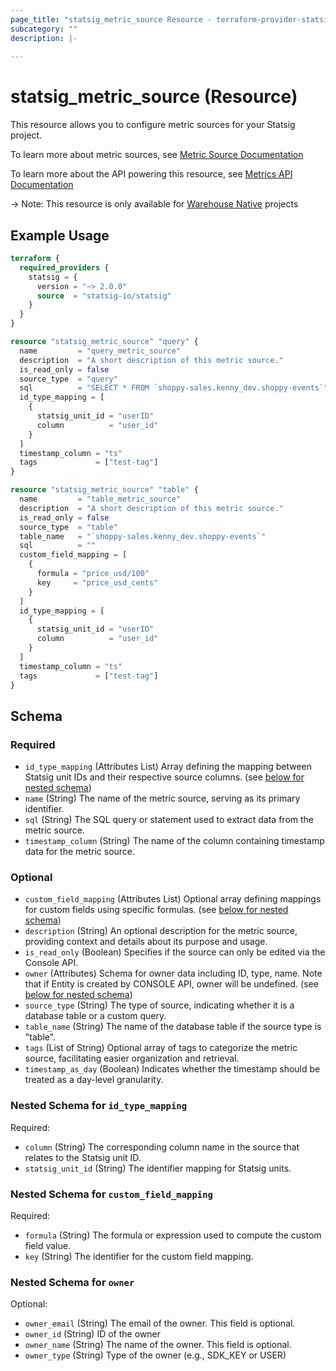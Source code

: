 ```yaml
---
page_title: "statsig_metric_source Resource - terraform-provider-statsig"
subcategory: ""
description: |-
  
---
```


# statsig_metric_source (Resource)

This resource allows you to configure metric sources for your Statsig project.

To learn more about metric sources, see [Metric Source Documentation](https://docs.statsig.com/statsig-warehouse-native/configuration/metric-sources)

To learn more about the API powering this resource, see [Metrics API Documentation](https://docs.statsig.com/console-api/metrics)

-> Note: This resource is only available for [Warehouse Native](https://docs.statsig.com/statsig-warehouse-native/introduction/) projects

## Example Usage

```terraform
terraform {
  required_providers {
    statsig = {
      version = "~> 2.0.0"
      source  = "statsig-io/statsig"
    }
  }
}

resource "statsig_metric_source" "query" {
  name         = "query_metric_source"
  description  = "A short description of this metric source."
  is_read_only = false
  source_type  = "query"
  sql          = "SELECT * FROM `shoppy-sales.kenny_dev.shoppy-events`"
  id_type_mapping = [
    {
      statsig_unit_id = "userID"
      column          = "user_id"
    }
  ]
  timestamp_column = "ts"
  tags             = ["test-tag"]
}

resource "statsig_metric_source" "table" {
  name         = "table_metric_source"
  description  = "A short description of this metric source."
  is_read_only = false
  source_type  = "table"
  table_name   = "`shoppy-sales.kenny_dev.shoppy-events`"
  sql          = ""
  custom_field_mapping = [
    {
      formula = "price_usd/100"
      key     = "price_usd_cents"
    }
  ]
  id_type_mapping = [
    {
      statsig_unit_id = "userID"
      column          = "user_id"
    }
  ]
  timestamp_column = "ts"
  tags             = ["test-tag"]
}
```

<!-- schema generated by tfplugindocs -->
## Schema

### Required

- `id_type_mapping` (Attributes List) Array defining the mapping between Statsig unit IDs and their respective source columns. (see [below for nested schema](#nestedatt--id_type_mapping))
- `name` (String) The name of the metric source, serving as its primary identifier.
- `sql` (String) The SQL query or statement used to extract data from the metric source.
- `timestamp_column` (String) The name of the column containing timestamp data for the metric source.

### Optional

- `custom_field_mapping` (Attributes List) Optional array defining mappings for custom fields using specific formulas. (see [below for nested schema](#nestedatt--custom_field_mapping))
- `description` (String) An optional description for the metric source, providing context and details about its purpose and usage.
- `is_read_only` (Boolean) Specifies if the source can only be edited via the Console API.
- `owner` (Attributes) Schema for owner data including ID, type, name. Note that if Entity is created by CONSOLE API, owner will be undefined. (see [below for nested schema](#nestedatt--owner))
- `source_type` (String) The type of source, indicating whether it is a database table or a custom query.
- `table_name` (String) The name of the database table if the source type is "table".
- `tags` (List of String) Optional array of tags to categorize the metric source, facilitating easier organization and retrieval.
- `timestamp_as_day` (Boolean) Indicates whether the timestamp should be treated as a day-level granularity.

<a id="nestedatt--id_type_mapping"></a>
### Nested Schema for `id_type_mapping`

Required:

- `column` (String) The corresponding column name in the source that relates to the Statsig unit ID.
- `statsig_unit_id` (String) The identifier mapping for Statsig units.


<a id="nestedatt--custom_field_mapping"></a>
### Nested Schema for `custom_field_mapping`

Required:

- `formula` (String) The formula or expression used to compute the custom field value.
- `key` (String) The identifier for the custom field mapping.


<a id="nestedatt--owner"></a>
### Nested Schema for `owner`

Optional:

- `owner_email` (String) The email of the owner. This field is optional.
- `owner_id` (String) ID of the owner
- `owner_name` (String) The name of the owner. This field is optional.
- `owner_type` (String) Type of the owner (e.g., SDK_KEY or USER)